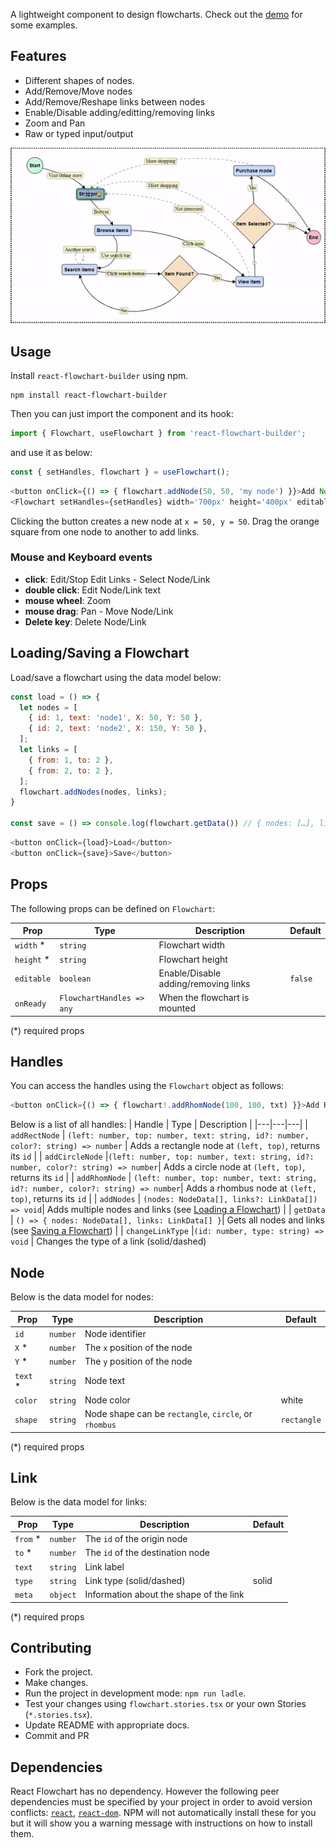 A lightweight component to design flowcharts. Check out the [demo](https://d5y3kk.csb.app/) for some examples.

## Features

- Different shapes of nodes.
- Add/Remove/Move nodes
- Add/Remove/Reshape links between nodes
- Enable/Disable adding/editting/removing links
- Zoom and Pan
- Raw or typed input/output

![Screenshot of ImageAnnotator](https://github.com/TaqBostan/content/blob/main/flowchart.gif?raw=true)

## Usage

Install `react-flowchart-builder` using npm.

```shell
npm install react-flowchart-builder
```

Then you can just import the component and its hook:

```js
import { Flowchart, useFlowchart } from 'react-flowchart-builder';
```

and use it as below:

```js
const { setHandles, flowchart } = useFlowchart();
```

```js
<button onClick={() => { flowchart.addNode(50, 50, 'my node') }}>Add Node</button>
<Flowchart setHandles={setHandles} width='700px' height='400px' editable={true} />
```

Clicking the button creates a new node at `x = 50, y = 50`. Drag the orange square from one node to another to add links.

### Mouse and Keyboard events

- **click**: Edit/Stop Edit Links - Select Node/Link
- **double click**: Edit Node/Link text
- **mouse wheel**: Zoom
- **mouse drag**: Pan - Move Node/Link
- **Delete key**: Delete Node/Link

## Loading/Saving a Flowchart

Load/save a flowchart using the data model below:

```js
const load = () => {
  let nodes = [
    { id: 1, text: 'node1', X: 50, Y: 50 },
    { id: 2, text: 'node2', X: 150, Y: 50 },
  ];
  let links = [
    { from: 1, to: 2 },
    { from: 2, to: 2 },
  ];
  flowchart.addNodes(nodes, links);
}

const save = () => console.log(flowchart.getData()) // { nodes: […], links: […] }
```

```js
<button onClick={load}>Load</button>
<button onClick={save}>Save</button>
```

## Props

The following props can be defined on `Flowchart`:

| Prop | Type | Description | Default |
|---|---|---|---|
| `width` \* | `string` | Flowchart width |  |
| `height` \* | `string` | Flowchart height |  |
| `editable` | `boolean` | Enable/Disable adding/removing links | `false` |
| `onReady` | `FlowchartHandles => any` | When the flowchart is mounted |   |

(\*) required props

## Handles
You can access the handles using the `Flowchart` object as follows:

```js
<button onClick={() => { flowchart!.addRhomNode(100, 100, txt) }}>Add Rhombus Node</button>
```

Below is a list of all handles:
| Handle | Type | Description |
|---|---|---|
| `addRectNode` | `(left: number, top: number, text: string, id?: number, color?: string) => number` | Adds a rectangle node at `(left, top)`, returns its `id` |
| `addCircleNode` |`(left: number, top: number, text: string, id?: number, color?: string) => number`| Adds a circle node at `(left, top)`, returns its `id` |
| `addRhomNode` | `(left: number, top: number, text: string, id?: number, color?: string) => number`| Adds a rhombus node at `(left, top)`, returns its `id` |
| `addNodes` | `(nodes: NodeData[], links?: LinkData[]) => void`| Adds multiple nodes and links (see [Loading a Flowchart](#loadingsaving-a-flowchart)) |
| `getData` | `() => { nodes: NodeData[], links: LinkData[] }`| Gets all nodes and links (see [Saving a Flowchart](#loadingsaving-a-flowchart)) |
| `changeLinkType` |`(id: number, type: string) => void` | Changes the type of a link (solid/dashed)


## Node

Below is the data model for nodes:

| Prop | Type | Description | Default |
|---|---|---|---|
| `id` | `number` | Node identifier |  |
| `X` \* | `number` | The `x` position of the node |  |
| `Y` \* | `number` | The `y` position of the node |  |
| `text` \* | `string` | Node text |  |
| `color` | `string` | Node color | white |
| `shape` | `string` | Node shape can be `rectangle`, `circle`, or `rhombus` | `rectangle` |

(\*) required props

## Link

Below is the data model for links:

| Prop | Type | Description | Default |
|---|---|---|---|
| `from` \* | `number` | The `id` of the origin node |  |
| `to` \* | `number` | The `id` of the destination node |  |
| `text` | `string` | Link label |  |
| `type` | `string` | Link type (solid/dashed) | solid |
| `meta` | `object` | Information about the shape of the link | |

(\*) required props

## Contributing

- Fork the project.
- Make changes.
- Run the project in development mode: `npm run ladle`.
- Test your changes using `flowchart.stories.tsx` or your own Stories (`*.stories.tsx`).
- Update README with appropriate docs.
- Commit and PR

## Dependencies

React Flowchart has no dependency. However the following peer dependencies must be specified by your project in order to avoid version conflicts:
[`react`](https://www.npmjs.com/package/react),
[`react-dom`](https://www.npmjs.com/package/react-dom).
NPM will not automatically install these for you but it will show you a warning message with instructions on how to install them.